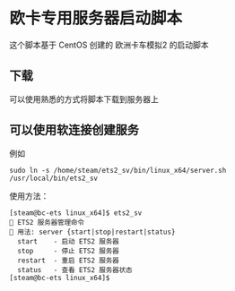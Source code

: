 # 欧卡专用服务器启动脚本
这个脚本基于 CentOS 创建的 欧洲卡车模拟2 的启动脚本

## 下载
可以使用熟悉的方式将脚本下载到服务器上

## 可以使用软连接创建服务
例如
```
sudo ln -s /home/steam/ets2_sv/bin/linux_x64/server.sh /usr/local/bin/ets2_sv
```

使用方法：
```
[steam@bc-ets linux_x64]$ ets2_sv 
🚀 ETS2 服务器管理命令
🔹 用法: server {start|stop|restart|status}
  start    - 启动 ETS2 服务器
  stop     - 停止 ETS2 服务器
  restart  - 重启 ETS2 服务器
  status   - 查看 ETS2 服务器状态
[steam@bc-ets linux_x64]$
```
